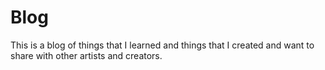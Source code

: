 # Blog
This is a blog of things that I learned and things that I created and want to share with other artists and creators.